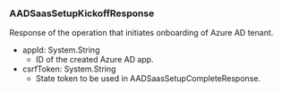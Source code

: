 ### AADSaasSetupKickoffResponse
Response of the operation that initiates onboarding of Azure AD tenant.

- appId: System.String
  - ID of the created Azure AD app.
- csrfToken: System.String
  - State token to be used in AADSaasSetupCompleteResponse.
